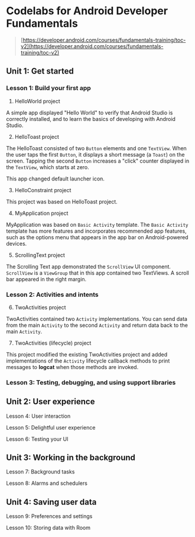 # Codelabs for Android Developer Fundamentals

> [https://developer.android.com/courses/fundamentals-training/toc-v2](https://developer.android.com/courses/fundamentals-training/toc-v2)

## Unit 1: Get started

### Lesson 1: Build your first app

1. HelloWorld project

A simple app displayed "Hello World" to verify that Android Studio is correctly installed, and to learn the basics of developing with Android Studio.

2. HelloToast project

The HelloToast consisted of two `Button` elements and one `TextView`. When the user taps the first `Button`, it displays a short message (a `Toast`) on the screen. Tapping the second `Button` increases a "click" counter displayed in the `TextView`, which starts at zero.

This app changed default launcher icon.

3. HelloConstraint project

This project was based on HelloToast project.

4. MyApplication project

MyApplication was based on `Basic Activity` template. The `Basic Activity` template has more features and incorporates recommended app features, such as the options menu that appears in the app bar on Android-powered devices.

5. ScrollingText project

The Scrolling Text app demonstrated the `ScrollView` UI component. `ScrollView` is a `ViewGroup` that in this app contained two TextViews. A scroll bar appeared in the right margin.

### Lesson 2: Activities and intents

6. TwoActivities project

TwoActivities contained two `Activity` implementations. You can send data from the main `Activity` to the second `Activity` and return data back to the main `Activity`.

7. TwoActivities (lifecycle) project

This project modified the existing TwoActivities project and added implementations of the `Activity` lifecycle callback methods to print messages to **logcat** when those methods are invoked.

### Lesson 3: Testing, debugging, and using support libraries

## Unit 2: User experience

Lesson 4: User interaction

Lesson 5: Delightful user experience

Lesson 6: Testing your UI

## Unit 3: Working in the background

Lesson 7: Background tasks

Lesson 8: Alarms and schedulers

## Unit 4: Saving user data

Lesson 9: Preferences and settings

Lesson 10: Storing data with Room
